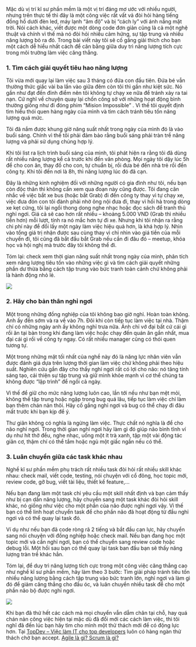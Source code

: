 Mặc dù vị trí kĩ sư phần mềm là một vị trí đáng mơ ước với nhiều người, nhưng trên thực tế thì đây là một công việc rất vất vả đòi hỏi hàng tiếng đồng hồ dưới đèn led, máy lạnh “âm độ” và bị “cách ly” với ánh nắng mặt trời. Nói cách khác, viết được một dòng code đơn giản cũng là cả một nghệ thuật và chính vì thế mà nó đòi hỏi nhiều cảm hứng, sự tập trung và nhiều năng lượng bỏ ra đó. Trong bài viết này tôi sẽ cố gắng giải thích cho bạn một cách dễ hiểu nhất cách để cân bằng giữa duy trì năng lượng tích cực trong môi trường làm việc căng thẳng.

### 1. Tìm cách giải quyết tiêu hao năng lượng 

Tôi vừa mới quay lại làm việc sau 3 tháng có đứa con đầu tiên. Đứa bé vẫn thường thức giấc vài ba lần vào giữa đêm còn tôi thì gần như kiệt sức. Nó gần như đạt đến đỉnh điểm nên tôi không tự chạy xe nữa để tránh xảy ra tai nạn. Cứ nghĩ về chuyện quay lại chốn công sở với những hoạt động bình thường giống như đi đóng phim “Mision Impossible” . Vì thế tôi quyết định tìm hiểu thói quen hàng ngày của mình và tìm cách tránh tiêu tốn năng lượng quá mức.

Tôi đã nắm được khung giờ năng suất nhất trong ngày của mình đó là vào buổi sáng. Chính vì thế tôi phải đảm bảo rằng buổi sáng phải tràn trề năng lượng và phải sử dụng chúng hợp lý.

Khi tôi list ra lịch trình buổi sáng của mình, tôi phát hiện ra rằng tôi đã dùng rất nhiều năng lượng kể cả trước khi đến văn phòng. Mọi ngày tôi dậy lúc 5h để cho con ăn, thay đồ cho con, tự chuẩn bị, rồi đưa bé đến nhà trẻ rồi đến công ty. Khi tôi đến nơi là 8h, thì năng lượng lúc đó đã cạn.

Đây là những kinh nghiệm đối với những người có gia đình như tôi, nếu bạn còn độc thân thì không cần xem qua đoạn này cũng được. Tôi đang cân nhắc về việc bắt xe bus (hoặc bắt Grab) đi đến công ty thay vì tự chạy xe, việc đưa đón con tôi đành phải nhờ ông nội đưa đi, thay vì hối hả trong dòng xe kẹt cứng, tôi lại ngồi thong dong nghe nhạc hoặc đọc sách để tranh thủ nghỉ ngơi. Giá cả sẽ cao hơn rất nhiều – khoảng 5.000 VND (Grab thì nhiều tiền hơn) mỗi lượt, tính ra nó mắc hơn tự đi xe. Nhưng khi tôi nhận ra rằng chi phí này để đổi lấy một ngày làm việc hiệu quả hơn, là khá hợp lý. Nhìn vào tổng giá trị nhận được sau cùng thay vì chỉ nhìn vào giá tiền của mỗi chuyến đi, tôi cũng đã bắt đầu bắt Grab nếu cần đi đâu đó – meetup, khóa học và hội nghị mà trước đây tôi không thể đi.

Tóm lại: check xem thời gian năng suất nhất trong ngày của mình, phân tích xem năng lượng tiêu tốn vào những việc gì và tìm cách giải quyết những phần dư thừa bằng cách tập trung vào bức tranh toàn cảnh chứ không phải là hành động nhỏ lẻ.

![](https://images.viblo.asia/e255de99-4130-48d2-a20f-7f947ddf3423.jpg)

### 2. Hãy cho bản thân nghỉ ngơi

Một trong những đồng nghiệp của tôi không bao giờ nghỉ. Hoàn toàn không. Anh ấy đến sớm và ra về vào 7h. Đôi khi còn tiếp tục làm việc tại nhà. Thậm chí có những ngày anh ấy không nghỉ trưa nữa. Ảnh chỉ vớ đại bất cứ cái gì rồi ăn tại bàn trong khi đang làm việc hoặc chạy đến quán ăn gần nhất, mua đại cái gì rồi về công ty ngay. Có rất nhiều manager cũng có thói quen tương tự.

Một trong những mặt tối nhất của nghề này đó là năng lực nhân viên vẫn được đánh giá dựa trên lượng thời gian làm việc chứ không phải theo hiệu suất. Nghiên cứu gần đây cho thấy nghỉ ngơi rất có lợi cho não: nó tăng tính sáng tạo, cải thiện sự tập trung và giữ mình khỏe mạnh vì cơ thể chúng ta không được “lập trình” để ngồi cả ngày.

Vì thế để giữ cho mức năng lượng luôn cao, lần tới nếu như bạn mệt mỏi, không thể tập trung hoặc ngập trong bug quá lâu, tiếp tục làm việc chỉ làm bạn thêm chán nản thôi. Hãy cố gắng nghỉ ngơi và bug có thể chạy đi đâu mất trước khi bạn kịp để ý.

Thư giãn không có nghĩa là ngừng làm việc. Thực chất nó nghĩa là để cho não nghỉ ngơi. Trong thời gian nghỉ ngơi hãy làm gì đó giúp não bình tĩnh ví dụ như hít thở đều, nghe nhạc, uống một ít trà xanh, tập một vài động tác giãn cơ, thậm chí có thể tắm hoặc ngủ một giấc ngắn nếu có thể.

### 3. Luân chuyển giữa các task khác nhau

Nghề kĩ sư phần mềm phụ trách rất nhiều task đòi hỏi rất nhiều skill khác nhau: check mail, viết code, testing, nói chuyện với cổ đông, học topic mới, review code, gỡ bug, viết tài liệu, thiết kế feature,…

Nếu bạn đang làm một task chỉ yêu cầu một skill nhất định và bạn cảm thấy như bị cạn dần năng lượng, hãy chuyển sang một task khác đòi hỏi skill khác, nó giống như việc cho một phần của não được nghỉ ngơi vậy. Vì thế bạn có thể linh hoạt chuyển task để cho phần não đã hoạt động từ đầu nghỉ ngơi và có thể quay lại task đó.

Ví dụ như nếu bạn đã code ròng rã 2 tiếng và bắt đầu cạn lực, hãy chuyển sang nói chuyện với đồng nghiệp hoặc check mail. Nếu bạn đang học một topic mới và cần nghỉ ngơi, bạn có thể chuyển sang review code hoặc debug lỗi. Một hồi sau bạn có thể quay lại task ban đầu bạn sẽ thấy năng lượng tràn trề khác hẳn.

Tóm lại, để duy trì năng lượng tích cực trong một công việc căng thẳng cao như nghề kĩ sư phần mềm, hãy làm theo 3 bước: Tìm giải pháp tránh tiêu tốn nhiều năng lượng bằng cách tập trung vào bức tranh lớn, nghỉ ngơi và làm gì đó để giảm căng thẳng cho đầu óc, và luân chuyển nhiều task để cho một phần não bộ được nghỉ ngơi.

![](https://images.viblo.asia/29946188-6f23-4e89-82f4-96d01818ce70.jpg)

Khi bạn đã thử hết các cách mà mọi chuyển vẫn dẫm chân tại chỗ, hay quá chán nản công việc hiện tại mặc dù đã đổi mới các cách làm việc, thì tôi nghĩ đã đến lúc bạn hãy tìm cho mình một thử thách mới để có động lực hơn. Tại [TopDev – Việc làm IT cho top developers](https://topdev.vn/viec-lam-it) luôn có hàng ngàn thử thách chờ bạn accept. [Agile là gì? Scrum là gì?](https://topdev.vn/blog/agile-la-gi-scrum-la-gi/)